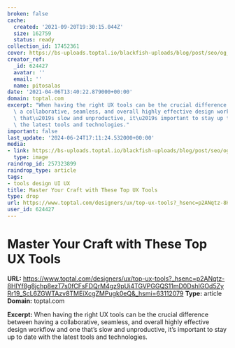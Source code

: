 ```yaml
---
broken: false
cache:
  created: '2021-09-20T19:30:15.044Z'
  size: 162759
  status: ready
collection_id: 17452361
cover: https://bs-uploads.toptal.io/blackfish-uploads/blog/post/seo/og_image_file/og_image/14835/top-ux-tools-a4053ecebe9d0947effcf55c88235be8.png
creator_ref:
  _id: 624427
  avatar: ''
  email: ''
  name: pitosalas
date: '2021-04-06T13:40:22.879000+00:00'
domain: toptal.com
excerpt: "When having the right UX tools can be the crucial difference between having\
  \ a collaborative, seamless, and overall highly effective design workflow and one\
  \ that\u2019s slow and unproductive, it\u2019s important to stay up to date with\
  \ the latest tools and technologies."
important: false
last_update: '2024-06-24T17:11:24.532000+00:00'
media:
- link: https://bs-uploads.toptal.io/blackfish-uploads/blog/post/seo/og_image_file/og_image/14835/top-ux-tools-a4053ecebe9d0947effcf55c88235be8.png
  type: image
raindrop_id: 257323899
raindrop_type: article
tags:
- tools design UI UX
title: Master Your Craft with These Top UX Tools
type: drop
url: https://www.toptal.com/designers/ux/top-ux-tools?_hsenc=p2ANqtz-8HlYf8g8jchp8ezT7s0fCFsFDQrM4gz9pUi4TGVPGGQS11mD0DshIGOd5ZyRr19_ScL6ZGWTAzv8TMEiXcgZMPugk0eQ&_hsmi=63112079
user_id: 624427
---
```


# Master Your Craft with These Top UX Tools

**URL:** https://www.toptal.com/designers/ux/top-ux-tools?_hsenc=p2ANqtz-8HlYf8g8jchp8ezT7s0fCFsFDQrM4gz9pUi4TGVPGGQS11mD0DshIGOd5ZyRr19_ScL6ZGWTAzv8TMEiXcgZMPugk0eQ&_hsmi=63112079
**Type:** article
**Domain:** toptal.com

**Excerpt:** When having the right UX tools can be the crucial difference between having a collaborative, seamless, and overall highly effective design workflow and one that’s slow and unproductive, it’s important to stay up to date with the latest tools and technologies.
